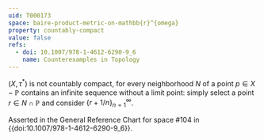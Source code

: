 ```yaml
---
uid: T000173
space: baire-product-metric-on-mathbb{r}^{omega}
property: countably-compact
value: false
refs:
  - doi: 10.1007/978-1-4612-6290-9_6
    name: Counterexamples in Topology
---
```

$(X, \tau^{*})$ is not countably compact, for every neighborhood $N$ of a point $p \in X - \mathbb{P}$ contains an infinite sequence without a limit point: simply select a point $r \in N \cap \mathbb{P}$ and consider $\{r + 1/n\}_{n=1}^{\infty}$.

Asserted in the General Reference Chart for space #104 in
{{doi:10.1007/978-1-4612-6290-9_6}}.
